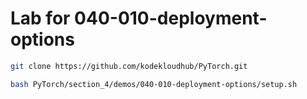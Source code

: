 # Lab for 040-010-deployment-options
```bash
git clone https://github.com/kodekloudhub/PyTorch.git
```

```bash
bash PyTorch/section_4/demos/040-010-deployment-options/setup.sh
```
